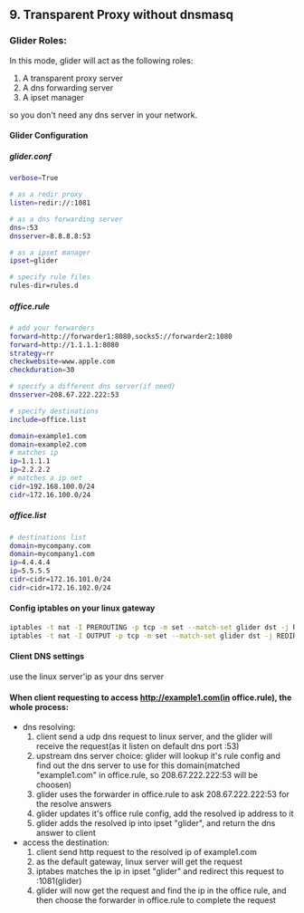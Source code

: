 
## 9. Transparent Proxy without dnsmasq

### Glider Roles:
In this mode, glider will act as the following roles:
1. A transparent proxy server
2. A dns forwarding server
3. A ipset manager

so you don't need any dns server in your network.

#### Glider Configuration
##### glider.conf
```bash
verbose=True

# as a redir proxy
listen=redir://:1081

# as a dns forwarding server
dns=:53
dnsserver=8.8.8.8:53

# as a ipset manager
ipset=glider

# specify rule files
rules-dir=rules.d
```

##### office.rule
```bash
# add your forwarders
forward=http://forwarder1:8080,socks5://forwarder2:1080
forward=http://1.1.1.1:8080
strategy=rr
checkwebsite=www.apple.com
checkduration=30

# specify a different dns server(if need)
dnsserver=208.67.222.222:53

# specify destinations
include=office.list

domain=example1.com
domain=example2.com
# matches ip
ip=1.1.1.1
ip=2.2.2.2
# matches a ip net
cidr=192.168.100.0/24
cidr=172.16.100.0/24
```

##### office.list
```bash
# destinations list
domain=mycompany.com
domain=mycompany1.com
ip=4.4.4.4
ip=5.5.5.5
cidr=cidr=172.16.101.0/24
cidr=cidr=172.16.102.0/24
```

#### Config iptables on your linux gateway
```bash
iptables -t nat -I PREROUTING -p tcp -m set --match-set glider dst -j REDIRECT --to-ports 1081
iptables -t nat -I OUTPUT -p tcp -m set --match-set glider dst -j REDIRECT --to-ports 1081
```

#### Client DNS settings
use the linux server'ip as your dns server

#### When client requesting to access http://example1.com(in office.rule), the whole process:
- dns resolving: 
    1. client send a udp dns request to linux server, and the glider will receive the request(as it listen on default dns port :53)
    2. upstream dns server choice: glider will lookup it's rule config and find out the dns server to use for this domain(matched "example1.com" in office.rule, so 208.67.222.222:53 will be choosen)
    3. glider uses the forwarder in office.rule to ask 208.67.222.222:53 for the resolve answers
    4. glider updates it's office rule config, add the resolved ip address to it
    5. glider adds the resolved ip into ipset "glider", and return the dns answer to client
- access the destination:
    1. client send http request to the resolved ip of example1.com
    2. as the default gateway, linux server will get the request
    3. iptabes matches the ip in ipset "glider" and redirect this request to :1081(glider)
    4. glider will now get the request and find the ip in the office rule, and then choose the forwarder in office.rule to complete the request

